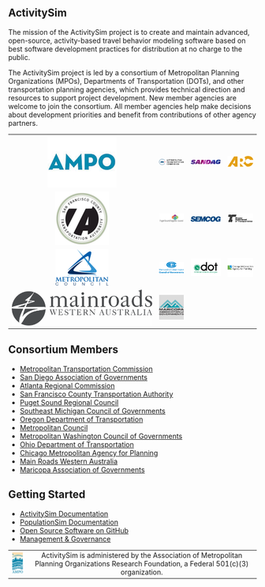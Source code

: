 
## ActivitySim

The mission of the ActivitySim project is to create and maintain advanced, open-source, activity-based travel behavior modeling software based on best software development practices for distribution at no charge to the public.  

The ActivitySim project is led by a consortium of Metropolitan Planning Organizations (MPOs), Departments of Transportation (DOTs), and other transportation planning agencies, which provides technical direction and resources to support project development.  New member agencies are welcome to join the consortium.  All member agencies help make decisions about development priorities and benefit from contributions of other agency partners. 

<table>
  <tr>
    <td align="center"><a href="https://research.ampo.org/" rel="AMPO"><img src="ampo-logo.jpg"/></a></td>
    <td align="center"><a href="https://mtc.ca.gov" rel="MTC"><img src="mtc.png"/></a></td>
    <td align="center"><a href="http://www.sandag.org" rel="SANDAG"><img src="sandag-logo.png"/></a></td>
    <td align="center"><a href="https://atlantaregional.org" rel="ARC"><img src="arc.png"/></a></td> 
  </tr>
  <tr>
    <td align="center"><a href="http://www.sfcta.org" rel="SFCTA"><img src="sfcta.png"/></a></td>
    <td align="center"><a href="http://www.psrc.org" rel="PSRC"><img src="psrc.png"/></a></td>
  	<td align="center"><a href="http://semcog.org" rel="SEMCOG"><img src="SEMCOG.jpg"/></a></td> 
    <td align="center"><a href="https://www.oregon.gov/ODOT" rel="Oregon DOT"><img src="oregondot.png"/></a></td>
  </tr>
  <tr>
    <td align="center"><a href="https://metrocouncil.org/" rel="Met Council"><img src="metcouncil.png"/></a></td>
    <td align="center"><a href="https://www.mwcog.org/" rel="MWCOG"><img src="mwcog.png"/></a></td>
    <td align="center"><a href="https://www.transportation.ohio.gov/" rel="Ohio DOT"><img src="ohiodot.png"/></a></td>
    <td align="center"><a href="https://www.cmap.illinois.gov/" rel="CMAP"><img src="cmap-logo.jpg"/></a></td>
  </tr>
  <tr>
    <td align="center"><a href="https://www.mainroads.wa.gov.au/" rel="Main Roads WA"><img src="MainRoadsWesternAustralia.png"/></a></td>
    <td align="center"><a href="https://azmag.gov/" rel="MAG"><img src="MAG logo.png"/></a></td>
  </tr>
</table>

## Consortium Members

  - [Metropolitan Transportation Commission](https://mtc.ca.gov)
  - [San Diego Association of Governments](http://www.sandag.org)
  - [Atlanta Regional Commission](https://atlantaregional.org)
  - [San Francisco County Transportation Authority](http://www.sfcta.org)
  - [Puget Sound Regional Council](http://www.psrc.org)
  - [Southeast Michigan Council of Governments](http://semcog.org)
  - [Oregon Department of Transportation](https://www.oregon.gov/ODOT)
  - [Metropolitan Council](https://metrocouncil.org/)
  - [Metropolitan Washington Council of Governments](https://www.mwcog.org/)
  - [Ohio Department of Transportation](https://www.transportation.ohio.gov/)
  - [Chicago Metropolitan Agency for Planning](https://www.cmap.illinois.gov/)
  - [Main Roads Western Australia](https://www.mainroads.wa.gov.au/)
  - [Maricopa Association of Governments](https://azmag.gov/)

## Getting Started

  - [ActivitySim Documentation](https://activitysim.github.io/activitysim)
  - [PopulationSim Documentation](https://activitysim.github.io/populationsim)
  - [Open Source Software on GitHub](https://github.com/activitysim)
  - [Management & Governance](https://github.com/activitysim/activitysim/wiki)

<table>
  <tr>
    <td align="center">
        <a href="http://www.ampo.org" rel="AMPO"><img src="ampo.png"/></a>
    </td>
    <td align="center">
        ActivitySim is administered by the Association of Metropolitan Planning Organizations Research Foundation, a Federal 501(c)(3) organization.
    </td>
  </tr>
</table>



